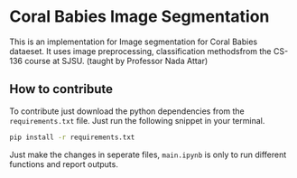 # Coral Babies Image Segmentation

This is an implementation for Image segmentation for Coral Babies dataeset. It uses image preprocessing, classification methodsfrom the CS-136 course at SJSU. (taught by Professor Nada Attar)

## How to contribute

To contribute just download the python dependencies from the ```requirements.txt``` file. Just run the following snippet in your terminal.

```bash
pip install -r requirements.txt
```
Just make the changes in seperate files, ```main.ipynb``` is only to run different functions and report outputs.